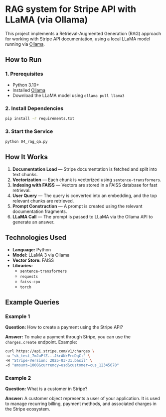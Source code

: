 # RAG system for Stripe API with LLaMA (via Ollama)

This project implements a Retrieval-Augmented Generation (RAG) approach for working with Stripe API documentation, using a local LLaMA model running via [Ollama](https://ollama.com/).

## How to Run

### 1. Prerequisites
- Python 3.10+
- Installed [Ollama](https://ollama.com/)
- Download the LLaMA model using `ollama pull llama3`

### 2. Install Dependencies
```bash
pip install -r requirements.txt
```

### 3. Start the Service
```bash
python 04_rag_qa.py
```

## How It Works
1. **Documentation Load** — Stripe documentation is fetched and split into text chunks.
2. **Vectorization** — Each chunk is vectorized using `sentence-transformers`.
3. **Indexing with FAISS** — Vectors are stored in a FAISS database for fast retrieval.
4. **User Query** — The query is converted into an embedding, and the top relevant chunks are retrieved.
5. **Prompt Construction** — A prompt is created using the relevant documentation fragments.
6. **LLaMA Call** — The prompt is passed to LLaMA via the Ollama API to generate an answer.

## Technologies Used
- **Language:** Python
- **Model:** LLaMA 3 via Ollama
- **Vector Store:** FAISS
- **Libraries:**
  - `sentence-transformers`
  - `requests`
  - `faiss-cpu`
  - `torch`

## Example Queries

### Example 1
**Question:** How to create a payment using the Stripe API?

**Answer:**
To make a payment through Stripe, you can use the `charges.create` endpoint. Example:

```bash
curl https://api.stripe.com/v1/charges \
-u "sk_test_7mJuPfZ...JkrANrFrcDqC:" \
-H "Stripe-Version: 2025-03-31.basil" \
-d "amount=1000&currency=usd&customer=cus_12345678"
```

### Example 2
**Question:** What is a customer in Stripe?

**Answer:**
A customer object represents a user of your application. It is used to manage recurring billing, payment methods, and associated charges in the Stripe ecosystem.